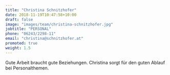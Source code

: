 ```yaml
---
title: "Christina Schnitzhofer"
date: 2018-11-19T10:47:58+10:00
draft: false
image: "images/team/christina-schnitzhofer.jpg"
jobtitle: "PERSONAL"
phone: "06243/2298-11"
email: "christina@schnitzhofer.at"
promoted: true
weight: 1.5
---
```


Gute Arbeit braucht gute Beziehungen. Christina sorgt für den guten Ablauf bei Personalthemen.